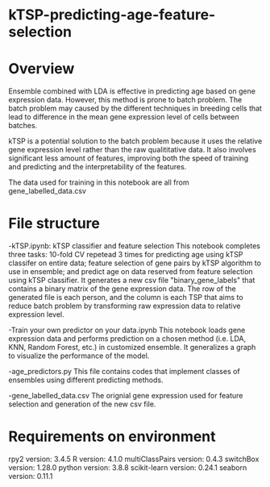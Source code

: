 # kTSP-predicting-age-feature-selection
# Overview
Ensemble combined with LDA is effective in predicting age based on gene expression data. However, this method is prone to batch problem. The batch problem may caused by the different techniques in breeding cells that lead to difference in the mean gene expression level of cells between batches.

kTSP is a potential solution to the batch problem because it uses the relative gene expression level rather than the raw qualititative data. It also involves significant less amount of features, improving both the speed of training and predicting and the interpretability of the features.

The data used for training in this notebook are all from gene_labelled_data.csv

# File structure
-kTSP.ipynb: kTSP classifier and feature selection
This notebook completes three tasks: 10-fold CV repetead 3 times for predicting age using kTSP classifer on entire data; feature selection of gene pairs by kTSP algorithm to use in ensemble; and predict age on data reserved from feature selection using kTSP classifier. It generates a new csv file "binary_gene_labels" that contains a binary matrix of the gene expression data. The row of the generated file is each person, and the column is each TSP that aims to reduce batch problem by transforming raw expression data to relative expression level.

-Train your own predictor on your data.ipynb
This notebook loads gene expression data and performs prediction on a chosen method (i.e. LDA, KNN, Random Forest, etc.) in customized ensemble. It generalizes a graph to visualize the performance of the model.

-age_predictors.py
This file contains codes that implement classes of ensembles using different predicting methods.

-gene_labelled_data.csv
The orignial gene expression used for feature selection and generation of the new csv file.

# Requirements on environment
rpy2 version: 3.4.5
R version: 4.1.0
multiClassPairs version: 0.4.3
switchBox version: 1.28.0
python version: 3.8.8
scikit-learn version: 0.24.1
seaborn version: 0.11.1
